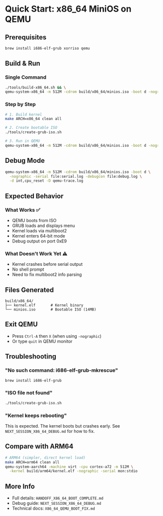 # Quick Start: x86_64 MiniOS on QEMU

## Prerequisites
```bash
brew install i686-elf-grub xorriso qemu
```

## Build & Run

### Single Command
```bash
./tools/build-x86_64.sh && \
qemu-system-x86_64 -m 512M -cdrom build/x86_64/minios.iso -boot d -nographic -serial mon:stdio
```

### Step by Step
```bash
# 1. Build kernel
make ARCH=x86_64 clean all

# 2. Create bootable ISO
./tools/create-grub-iso.sh

# 3. Run in QEMU
qemu-system-x86_64 -m 512M -cdrom build/x86_64/minios.iso -boot d -nographic -serial mon:stdio
```

## Debug Mode
```bash
qemu-system-x86_64 -m 512M -cdrom build/x86_64/minios.iso -boot d \
  -nographic -serial file:serial.log -debugcon file:debug.log \
  -d int,cpu_reset -D qemu-trace.log
```

## Expected Behavior

### What Works ✅
- QEMU boots from ISO
- GRUB loads and displays menu
- Kernel loads via multiboot2
- Kernel enters 64-bit mode
- Debug output on port 0xE9

### What Doesn't Work Yet ⚠️
- Kernel crashes before serial output
- No shell prompt
- Need to fix multiboot2 info parsing

## Files Generated
```
build/x86_64/
├── kernel.elf       # Kernel binary
└── minios.iso       # Bootable ISO (14MB)
```

## Exit QEMU
- Press `Ctrl-A` then `X` (when using `-nographic`)
- Or type `quit` in QEMU monitor

## Troubleshooting

### "No such command: i686-elf-grub-mkrescue"
```bash
brew install i686-elf-grub
```

### "ISO file not found"
```bash
./tools/create-grub-iso.sh
```

### "Kernel keeps rebooting"
This is expected. The kernel boots but crashes early.
See `NEXT_SESSION_X86_64_DEBUG.md` for how to fix.

## Compare with ARM64
```bash
# ARM64 (simpler, direct kernel load)
make ARCH=arm64 clean all
qemu-system-aarch64 -machine virt -cpu cortex-a72 -m 512M \
  -kernel build/arm64/kernel.elf -nographic -serial mon:stdio
```

## More Info
- Full details: `HANDOFF_X86_64_BOOT_COMPLETE.md`
- Debug guide: `NEXT_SESSION_X86_64_DEBUG.md`
- Technical docs: `X86_64_QEMU_BOOT_FIX.md`
